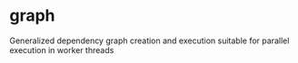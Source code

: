 # graph
Generalized dependency graph creation and execution suitable for parallel execution in worker threads
